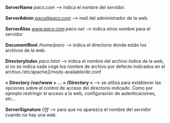 
**ServerName** *paco.com* --> indica el nombre del servidor.<br><br>
**ServerAdmin** *paco@paco.com* --> mail del administrador de la web.<br><br>
**ServerAlias** *www.paco.com paco.net* --> indica otros nombre para el servidor<br><br>
**DocumentRoot**  */home/paco* --> indica el directorio donde están los archivos de la web.<br><br>
**DirectoryIndex** *paco.html* --> indica el nombre del archivo índice de la web, si no se indica nada coge los nombre de archivo por defecto indicados en el archivo /etc/apache2/mods-available/dir.conf<br><br>
**< Directory /var/www > … < /Directory >** --> se utiliza para establecer las opciones sobre el control de acceso del directorio indicado. Como por ejemplo restringir el acceso a la web, configuración de autenticaciones, etc…<br><br>
**ServerSignature** *Off* --> para que no aparezca el nombre del servidor cuando no hay una web.<br><br>
